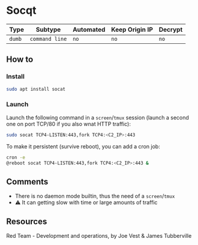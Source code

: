 # Socqt

| Type   | Subtype        | Automated | Keep Origin IP | Decrypt |
| ------ | -------------- | --------- | -------------- | ------- |
| `dumb` | `command line` | `no`      | `no`           | `no`    |

## How to

### Install

```bash
sudo apt install socat
```

### Launch

Launch the following command in a `screen`/`tmux` session (launch a second one on port TCP/80 if you also wnat HTTP traffic):

```bash
sudo socat TCP4-LISTEN:443,fork TCP4:<C2_IP>:443
```

To make it persistent (survive reboot), you can add a cron job:

```bash
cron -e
@reboot socat TCP4-LISTEN:443,fork TCP4:<C2_IP>:443 &
```

## Comments

- There is no daemon mode builtin, thus the need of a `screen`/`tmux`
- :warning: It can getting slow with time or large amounts of traffic

## Resources

Red Team - Development and operations, by Joe Vest & James Tubberville
